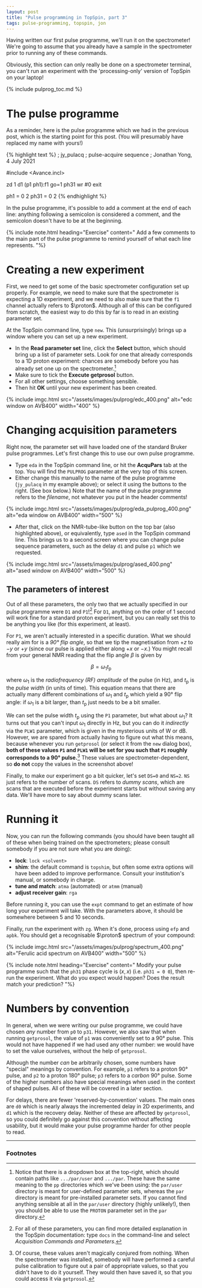 ```yaml
---
layout: post
title: "Pulse programming in TopSpin, part 3"
tags: pulse-programming, topspin, jon
---
```


Having written our first pulse programme, we'll run it on the spectrometer!
We're going to assume that you already have a sample in the spectrometer prior to running any of these commands.

Obviously, this section can only really be done on a spectrometer terminal, you can't run an experiment with the 'processing-only' version of TopSpin on your laptop!

{% include pulprog_toc.md %}

# The pulse programme

As a reminder, here is the pulse programme which we had in the previous post, which is the starting point for this post.
(You will presumably have replaced my name with yours!)

{% highlight text %}
; jy_pulacq
; pulse-acquire sequence
; Jonathan Yong, 4 July 2021

#include <Avance.incl>
 
zd
1 d1
(p1 ph1):f1
go=1 ph31 
wr #0
exit

ph1 = 0 2
ph31 = 0 2
{% endhighlight %}

In the pulse programme, it's possible to add a comment at the end of each line: anything following a semicolon is considered a comment, and the semicolon doesn't have to be at the beginning.

{% include note.html heading="Exercise" content="
Add a few comments to the main part of the pulse programme to remind yourself of what each line represents.
"%}

# Creating a new experiment

First, we need to get some of the basic spectrometer configuration set up properly.
For example, we need to make sure that the spectrometer is expecting a 1D experiment, and we need to also make sure that the `f1` channel actually refers to $\proton$.
Although all of this can be configured from scratch, the easiest way to do this by far is to read in an existing parameter set.

At the TopSpin command line, type `new`.
This (unsurprisingly) brings up a window where you can set up a new experiment.

 - In the **Read parameter set** line, click the **Select** button, which should bring up a list of parameter sets.
   Look for one that already corresponds to a 1D proton experiment: chances are somebody before you has already set one up on the spectrometer.[^paruser]
 - Make sure to tick the **Execute getprosol** button.
 - For all other settings, choose something sensible.
 - Then hit **OK** until your new experiment has been created.

{% include imgc.html 
src="/assets/images/pulprog/edc_400.png"
alt="edc window on AVB400"
width="400"
%}

# Changing acquisition parameters

Right now, the parameter set will have loaded one of the standard Bruker pulse programmes.
Let's first change this to use our own pulse programme.

 - Type `eda` in the TopSpin command line, or hit the **AcquPars** tab at the top.
   You will find the `PULPROG` parameter at the very top of this screen.
 - Either change this manually to the name of the pulse programme (`jy_pulacq` in my example above); or select it using the buttons to the right. (See box below.) Note that the name of the pulse programme refers to the *filename*, not whatever you put in the header comments!

{% include imgc.html 
src="/assets/images/pulprog/eda_pulprog_400.png"
alt="eda window on AVB400"
width="500"
%}

 - After that, click on the NMR-tube-like button on the top bar (also highlighted above), or equivalently, type `ased` in the TopSpin command line.
   This brings us to a second screen where you can change pulse sequence parameters, such as the delay `d1` and pulse `p1` which we requested.

{% include imgc.html 
src="/assets/images/pulprog/ased_400.png"
alt="ased window on AVB400"
width="500"
%}

## The parameters of interest

Out of all these parameters, the only two that we actually specified in our pulse programme were `D1` and `P1`![^docs-acqu]
For `D1`, anything on the order of 1 second will work fine for a standard proton experiment, but you can really set this to be anything you like (for this experiment, at least).

For `P1`, we aren't actually interested in a specific duration.
What we should really aim for is a *90° flip angle*, so that we tip the magnetisation from $+z$ to $-y$ or $+y$ (since our pulse is applied either along $+x$ or $-x$.)
You might recall from your general NMR reading that the flip angle $\beta$ is given by

$$\beta = \omega_1 t_\mathrm{p}$$

where $\omega_1$ is the *radiofrequency (RF) amplitude* of the pulse (in Hz), and $t_\mathrm{p}$ is the *pulse width* (in units of time).
This equation means that there are actually many different combinations of $\omega_1$ and $t_\mathrm{p}$ which yield a 90° flip angle: if $\omega_1$ is a bit larger, than $t_\mathrm{p}$ just needs to be a bit smaller.

We can set the pulse width $t_\mathrm{p}$ using the `P1` parameter, but what about $\omega_1$?
It turns out that you can't input $\omega_1$ directly in Hz, but you can do it *indirectly* via the `PLW1` parameter, which is given in the mysterious units of W or dB.
However, we are spared from actually having to figure out what this means, because whenever you run `getprosol` (or select it from the `new` dialog box), **both of these values `P1` and `PLW1` will be set for you such that `P1` roughly corresponds to a 90° pulse.**[^prosol]
These values are spectrometer-dependent, so **do not** copy the values in the screenshot above!

Finally, to make our experiment go a bit quicker, let's set `DS=0` and `NS=2`.
`NS` just refers to the number of scans.
`DS` refers to *dummy scans*, which are scans that are executed before the experiment starts but without saving any data.
We'll have more to say about dummy scans later.

# Running it

Now, you can run the following commands (you should have been taught all of these when being trained on the spectrometers; please consult somebody if you are not sure what you are doing):

 - **lock**: `lock <solvent>`
 - **shim**: the default command is `topshim`, but often some extra options will have been added to improve performance. Consult your institution's manual, or somebody in charge.
 - **tune and match**: `atma` (automated) or `atmm` (manual)
 - **adjust receiver gain**: `rga`

Before running it, you can use the `expt` command to get an estimate of how long your experiment will take.
With the parameters above, it should be somewhere between 5 and 10 seconds.

Finally, run the experiment with `zg`.
When it's done, process using `efp` and `apbk`.
You should get a recognisable $\proton$ spectrum of your compound:

{% include imgc.html 
src="/assets/images/pulprog/spectrum_400.png"
alt="Ferulic acid spectrum on AVB400"
width="500"
%}

{% include note.html heading="Exercise" content="
Modify your pulse programme such that the `ph31` phase cycle is $(x, x)$ (i.e. `ph31 = 0 0`), then re-run the experiment.
What do you expect would happen?
Does the result match your prediction?
"%}

# Numbers by convention

In general, when we were writing our pulse programme, we could have chosen *any* number from `p0` to `p31`.
However, we also saw that when running `getprosol`, the value of `p1` was conveniently set to a 90° pulse.
This would not have happened if we had used any other number: we would have to set the value ourselves, without the help of `getprosol`.

Although the number *can* be arbitrarily chosen, some numbers have "special" meanings by convention.
For example, `p1` refers to a proton 90° pulse, and `p2` to a proton 180° pulse; `p3` refers to a *carbon* 90° pulse.
Some of the higher numbers also have special meanings when used in the context of shaped pulses.
All of these will be covered in a later section.

For delays, there are fewer 'reserved-by-convention' values.
The main ones are `d0` which is nearly always the incremented delay in 2D experiments, and `d1` which is the recovery delay.
Neither of these are affected by `getprosol`, so you could definitely go against this convention without affecting usability, but it would make your pulse programme harder for other people to read.

---------

### Footnotes

[^paruser]: Notice that there is a dropdown box at the top-right, which should contain paths like `.../par/user` and `.../par`. These have the same meaning to the `pp` directories which we've been using: the `par/user` directory is meant for user-defined parameter sets, whereas the `par` directory is meant for pre-installed parameter sets. If you cannot find anything sensible at all in the `par/user` directory (highly unlikely!), then you should be able to use the `PROTON` parameter set in the `par` directory.

[^docs-acqu]: For all of these parameters, you can find more detailed explanation in the TopSpin documentation: type `docs` in the command-line and select *Acquisition Commands and Parameters*.

[^prosol]: Of course, these values aren't magically conjured from nothing. When the spectrometer was installed, somebody will have performed a careful pulse calibration to figure out a pair of appropriate values, so that you didn't have to do it yourself. They would then have saved it, so that you could access it via `getprosol`.
